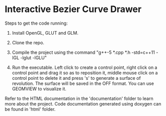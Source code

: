 # Interactive Bezier Curve Drawer

Steps to get the code running:

1. Install OpenGL, GLUT and GLM.

2. Clone the repo.

3. Compile the project using the command "g++-5 *.cpp *.h -std=c++11 -lGL -lglut -lGLU"

4. Run the executable. Left click to create a control point, right click on a control point and drag it so as to reposition it, middle mouse click on a control point to delete it and press 's' to generate a surface of revolution. The surface will be saved in the OFF format. You can use GEOMVIEW to visualize it.

Refer to the HTML documentation in the 'documentation' folder to learn more about the project. Code documentation generated using doxygen can be found in 'html' folder.
